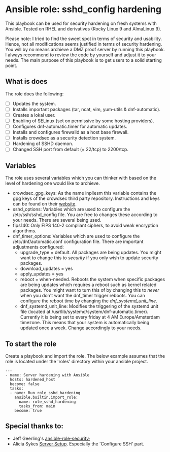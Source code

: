 # Ansible role: sshd_config hardening
This playbook can be used for security hardening on fresh systems with Ansible. Tested on RHEL and derivatives (Rocky Linux 9 and AlmaLinux 9). 

Please note: I tried to find the sweet spot in terms of security and usability. Hence, not all modifications seems justified in terms of security hardening. You will by no means archieve a DMZ proof server by running this playbook. I always recommend to review the code by yourself and adjust it to your needs. The main purpose of this playbook is to get users to a solid starting point.

## What is does
The role does the following:
- [ ] Updates the system.
- [ ] Installs important packages (tar, ncat, vim, yum-utils & dnf-automatic).
- [ ] Creates a lokal user.
- [ ] Enabling of SELinux (set on permissive by some hosting providers).
- [ ] Configures dnf-automatic.timer for automatic updates.
- [ ] Installs and configures firewalld as a host base firewall.
- [ ] Installs crowdsec as a security detection system.
- [ ] Hardening of SSHD daemon.
- [ ] Changed SSH port from default (= 22/tcp) to 2200/tcp.

## Variables
The role uses several variables which you can thinker with based on the level of hardening one would like to archieve. 
- crowdsec_gpg_keys: As the name inpliesm this variable contains the gpg keys of the crowdsec third party repository. Instructions and keys can be found on their [website](https://packagecloud.io/crowdsec/crowdsec/install#manual-rpm).
- sshd_options: Variables which are used to configure the /etc/ssh/sshd_config file. You are free to changes these according to your needs. There are several being used. 
- fips140: Only FIPS 140-2 compliant ciphers, to avoid weak encryption algorithms.
- dnf_timer_options: Variables which are used to configure the /etc/dnf/automatic.conf configuration file. There are important adjustments configured:
  - upgrade_type = default. All packages are being updates. You might want to change this to *security* if you only wish to update security packages.
  - download_updates = yes
  - apply_updates = yes
  - reboot = when-needed. Reboots the system when specific packages are being updates which requires a reboot such as kernel related packages. You might want to turn this of by changing this to *never* when you don't want the dnf_timer trigger reboots. You can configure the reboot time by changing the *dnf_systemd_unit_line*.
  - dnf_systemd_unit_line: Modifies the triggering of the systemd unit file (located at /usr/lib/systemd/system/dnf-automatic.timer). Currently it is being set to every friday at 4 AM Europe/Amsterdam timezone. This means that your system is automatically being updated once a week. Change accordingly to your needs.

## To start the role
Create a playbook and import the role. The below example assumes that the role is located under the 'roles' directory within your ansible project.
```
---
- name: Server hardening with Ansible
  hosts: hardened_host
  become: false
  tasks:
  - name: Run role_sshd_hardening
    ansible.builtin.import_role:
      name: role_sshd_hardening
      tasks_from: main
    become: true
```

## Special thanks to:
* Jeff Geerling's [ansible-role-security](https://github.com/geerlingguy/ansible-role-security/tree/master);
* Alicia Sykes [Server Setup](https://www.aliciasykes.com/blog/my-server-setup-). Especially the 'Configure SSH' part.
